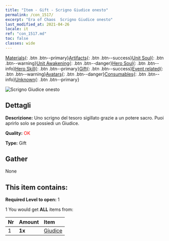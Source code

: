 ```yaml
---
title: "Item - Gift - Scrigno Giudice onesto"
permalink: /con_1517/
excerpt: "Era of Chaos  Scrigno Giudice onesto"
last_modified_at: 2021-04-26
locale: it
ref: "con_1517.md"
toc: false
classes: wide
---
```

 [Materials](/ItemsIT/){: .btn .btn--primary}[Artifacts](/ItemsIT/Artifacts/){: .btn .btn--success}[Unit Soul](/ItemsIT/UnitSoul/){: .btn .btn--warning}[Unit Awakening](/ItemsIT/UnitAwakening/){: .btn .btn--danger}[Hero Soul](/ItemsIT/HeroSoul/){: .btn .btn--info}[Hero Skill](/ItemsIT/HeroSkill/){: .btn .btn--primary}[Gift](/ItemsIT/Gift/){: .btn .btn--success}[Event related](/ItemsIT/Events/){: .btn .btn--warning}[Avatars](/ItemsIT/Avatars/){: .btn .btn--danger}[Consumables](/ItemsIT/Consumables/){: .btn .btn--info}[Unknown](/ItemsIT/Unknown/){: .btn .btn--primary}

 ![Scrigno Giudice onesto](/images/t/i_907131.png)

## Dettagli
 **Descrizione:** Uno scrigno del tesoro sigillato grazie a un potere sacro. Puoi aprirlo solo se possiedi un Giudice.

 **Quality:** <span style="color: #FF0000">OK</span>

 **Type:** Gift

## Gather

  None

## This item contains:

 **Required Level to open:** 1

 1 You would get **ALL** items  from:

  | Nr | Amount |     Item    |
  |:---|:-------|:------------|
  | 1 |  **1x** | [Giudice](/ItemsIT/unt_198/) |  | 
